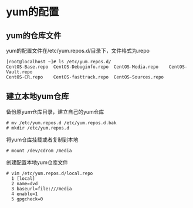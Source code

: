 # yum的配置

## yum的仓库文件

yum的配置文件在/etc/yum.repos.d/目录下，文件格式为.repo

```shell
[root@localhost ~]# ls /etc/yum.repos.d/
CentOS-Base.repo  CentOS-Debuginfo.repo  CentOS-Media.repo    CentOS-Vault.repo
CentOS-CR.repo    CentOS-fasttrack.repo  CentOS-Sources.repo
```

## 建立本地yum仓库

备份原yum仓库目录，建立自己的yum仓库

```shell
# mv /etc/yum.repos.d /etc/yum.repos.d.bak
# mkdir /etc/yum.repos.d
```

将yum仓库挂载或者复制到本地

```shell
# mount /dev/cdrom /media
```

创建配置本地yum仓库文件

```shell
# vim /etc/yum.repos.d/local.repo
  1 [local]
  2 name=dvd
  3 baseurl=file:///media
  4 enable=1
  5 gpgcheck=0
```